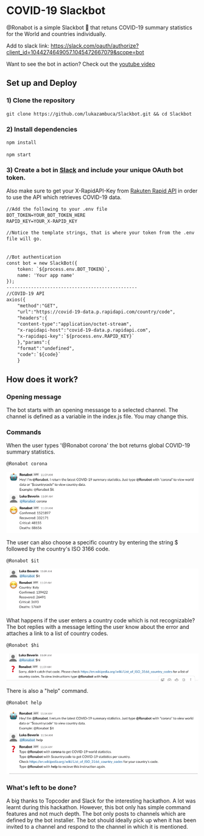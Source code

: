 # COVID-19 Slackbot

@Ronabot is a simple Slackbot :robot: that retuns COVID-19 summary statistics for the World and countries individually. 

Add to slack link: https://slack.com/oauth/authorize?client_id=1044274649057.1045472667079&scope=bot

Want to see the bot in action? Check out the [youtube video](https://www.youtube.com/watch?v=Qv25TKOm8RQ)

## Set up and Deploy

### 1) Clone the repository
```
git clone https://github.com/lukazambuca/Slackbot.git && cd Slackbot
```
### 2) Install dependencies
```
npm install

npm start
```
### 3) Create a bot in [Slack](https://api.slack.com/apps/AM92STGGG/general?) and include your unique OAuth bot token.
Also make sure to get your X-RapidAPI-Key from [Rakuten Rapid API](https://english.api.rakuten.net/Gramzivi/api/covid-19-data?endpoint=apiendpoint_5c132769-7bb2-4000-b320-f42731a7dee3) in order to use the API which retrieves COVID-19 data.
 ```
 //Add the following to your .env file
BOT_TOKEN=YOUR_BOT_TOKEN_HERE
RAPID_KEY=YOUR_X-RAPID_KEY
```
```
//Notice the template strings, that is where your token from the .env file will go.


//Bot authentication
const bot = new SlackBot({
    token: `${process.env.BOT_TOKEN}`,
    name: 'Your app name'
});
------------------------------------------------
//COVID-19 API
axios({
    "method":"GET",
    "url":"https://covid-19-data.p.rapidapi.com/country/code",
    "headers":{
    "content-type":"application/octet-stream",
    "x-rapidapi-host":"covid-19-data.p.rapidapi.com",
    "x-rapidapi-key":`${process.env.RAPID_KEY}`
    },"params":{
    "format":"undefined",
    "code":`${code}`
    }
```
## How does it work?

### Opening message
The bot starts with an opening messasge to a selected channel. The channel is defined as a variable in the index.js file. You may change this.
### Commands
When the user types '@Ronabot corona' the bot returns global COVID-19 summary statistics.

```
@Ronabot corona
```
![alt text](https://github.com/lukazambuca/Slackbot/blob/master/screenshots/Screenshot%202020-04-09%20at%2011.34.15.png)

The user can also choose a specific country by entering the string $ followed by the country's ISO 3166 code.
```
@Ronabot $it
```
![alt text](https://github.com/lukazambuca/Slackbot/blob/master/screenshots/Screenshot%202020-04-09%20at%2011.45.32.png)

What happens if the user enters a country code which is not recognizable? The bot replies with a message letting the user know about the error and attaches a link to a list of country codes.
```
@Ronabot $hi
```
![alt text](https://github.com/lukazambuca/Slackbot/blob/master/screenshots/Screenshot%202020-04-09%20at%2011.50.31.png)

There is also a "help" command.
```
@Ronabot help
```
![alt text](https://github.com/lukazambuca/Slackbot/blob/master/screenshots/Screenshot%202020-04-09%20at%2011.55.12.png)


### What's left to be done?
A big thanks to Topcoder and Slack for the interesting hackathon. A lot was learnt during this hackathon. However, this bot only has simple command features and not much depth. The bot only posts to channels which are defined by the bot installer. The bot should ideally pick up when it has been invited to a channel and respond to the channel in which it is mentioned. 







